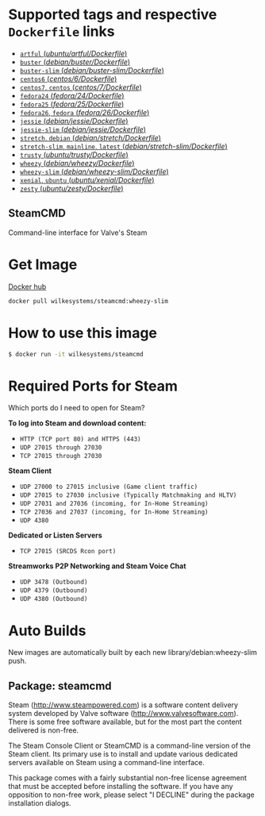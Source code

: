 # Supported tags and respective `Dockerfile` links

-	[`artful` (*ubuntu/artful/Dockerfile*)](https://github.com/wilkesystems/docker-steamcmd/blob/master/ubuntu/artful/Dockerfile)
-	[`buster` (*debian/buster/Dockerfile*)](https://github.com/wilkesystems/docker-steamcmd/blob/master/debian/buster/Dockerfile)
-	[`buster-slim` (*debian/buster-slim/Dockerfile*)](https://github.com/wilkesystems/docker-steamcmd/blob/master/debian/buster-slim/Dockerfile)
-	[`centos6` (*centos/6/Dockerfile*)](https://github.com/wilkesystems/docker-steamcmd/blob/master/centos/6/Dockerfile)
-	[`centos7`, `centos` (*centos/7/Dockerfile*)](https://github.com/wilkesystems/docker-steamcmd/blob/master/centos/7/Dockerfile)
-	[`fedora24` (*fedora/24/Dockerfile*)](https://github.com/wilkesystems/docker-steamcmd/blob/master/fedora/24/Dockerfile)
-	[`fedora25` (*fedora/25/Dockerfile*)](https://github.com/wilkesystems/docker-steamcmd/blob/master/fedora/25/Dockerfile)
-	[`fedora26`, `fedora` (*fedora/26/Dockerfile*)](https://github.com/wilkesystems/docker-steamcmd/blob/master/fedora/26/Dockerfile)
-	[`jessie` (*debian/jessie/Dockerfile*)](https://github.com/wilkesystems/docker-steamcmd/blob/master/debian/jessie/Dockerfile)
-	[`jessie-slim` (*debian/jessie/Dockerfile*)](https://github.com/wilkesystems/docker-steamcmd/blob/master/debian/jessie-slim/Dockerfile)
-	[`stretch`, `debian` (*debian/stretch/Dockerfile*)](https://github.com/wilkesystems/docker-steamcmd/blob/master/debian/stretch/Dockerfile)
-	[`stretch-slim`, `mainline`, `latest` (*debian/stretch-slim/Dockerfile*)](https://github.com/wilkesystems/docker-steamcmd/blob/master/debian/stretch-slim/Dockerfile)
-	[`trusty` (*ubuntu/trusty/Dockerfile*)](https://github.com/wilkesystems/docker-steamcmd/blob/master/ubuntu/trusty/Dockerfile)
-	[`wheezy` (*debian/wheezy/Dockerfile*)](https://github.com/wilkesystems/docker-steamcmd/blob/master/debian/wheezy/Dockerfile)
-	[`wheezy-slim` (*debian/wheezy-slim/Dockerfile*)](https://github.com/wilkesystems/docker-steamcmd/blob/master/debian/wheezy-slim/Dockerfile)
-	[`xenial`, `ubuntu` (*ubuntu/xenial/Dockerfile*)](https://github.com/wilkesystems/docker-steamcmd/blob/master/ubuntu/xenial/Dockerfile)
-	[`zesty` (*ubuntu/zesty/Dockerfile*)](https://github.com/wilkesystems/docker-steamcmd/blob/master/ubuntu/zesty/Dockerfile)

## SteamCMD
Command-line interface for Valve's Steam

# Get Image
[Docker hub](https://hub.docker.com/r/wilkesystems/steamcmd)

```bash
docker pull wilkesystems/steamcmd:wheezy-slim
```

# How to use this image

```bash
$ docker run -it wilkesystems/steamcmd
```

# Required Ports for Steam
Which ports do I need to open for Steam?

**To log into Steam and download content:**
-	`HTTP (TCP port 80) and HTTPS (443)`
-	`UDP 27015 through 27030`
-	`TCP 27015 through 27030`

**Steam Client**
-	`UDP 27000 to 27015 inclusive (Game client traffic)`
-	`UDP 27015 to 27030 inclusive (Typically Matchmaking and HLTV)`
-	`UDP 27031 and 27036 (incoming, for In-Home Streaming)`
-	`TCP 27036 and 27037 (incoming, for In-Home Streaming)`
-	`UDP 4380`

**Dedicated or Listen Servers**
-	`TCP 27015 (SRCDS Rcon port)`

**Streamworks P2P Networking and Steam Voice Chat**
-	`UDP 3478 (Outbound)`
-	`UDP 4379 (Outbound)`
-	`UDP 4380 (Outbound)`

# Auto Builds
New images are automatically built by each new library/debian:wheezy-slim push.


## Package: steamcmd
Steam (http://www.steampowered.com) is a software content delivery system developed by Valve software (http://www.valvesoftware.com). There is some free software available, but for the most part the content delivered is non-free.

The Steam Console Client or SteamCMD is a command-line version of the Steam client. Its primary use is to install and update various dedicated servers available on Steam using a command-line interface.

This package comes with a fairly substantial non-free license agreement that must be accepted before installing the software. If you have any opposition to non-free work, please select "I DECLINE" during the package installation dialogs.